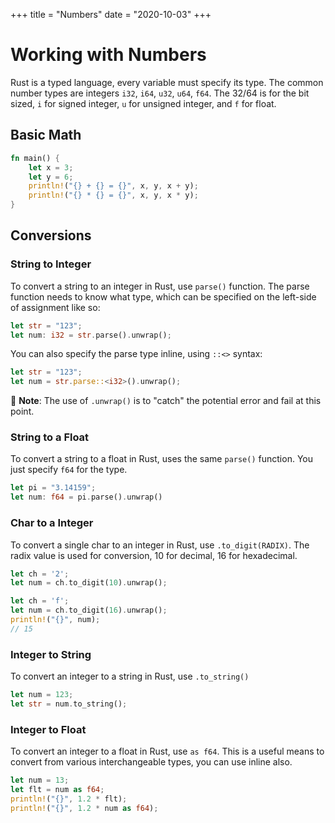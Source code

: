 +++
title = "Numbers"
date = "2020-10-03"
+++

# Working with Numbers

Rust is a typed language, every variable must specify its type. The common number types are integers `i32`, `i64`, `u32`, `u64`, `f64`. The 32/64 is for the bit sized, `i` for signed integer, `u` for unsigned integer, and `f` for float.

## Basic Math

```rs
fn main() {
    let x = 3;
    let y = 6;
    println!("{} + {} = {}", x, y, x + y);
    println!("{} * {} = {}", x, y, x * y);
}
```

## Conversions

### String to Integer

To convert a string to an integer in Rust, use `parse()` function. The parse function needs to know what type, which can be specified on the left-side of assignment like so:

```rs
let str = "123";
let num: i32 = str.parse().unwrap();
```

You can also specify the parse type inline, using `::<>` syntax:

```rs
let str = "123";
let num = str.parse::<i32>().unwrap();
```

📌 **Note**: The use of `.unwrap()` is to "catch" the potential error and fail at this point.

### String to a Float

To convert a string to a float in Rust, uses the same `parse()` function. You just specify `f64` for the type.

```rs
let pi = "3.14159";
let num: f64 = pi.parse().unwrap()
```

### Char to a Integer

To convert a single char to an integer in Rust, use `.to_digit(RADIX)`. The radix value is used for conversion, 10 for decimal, 16 for hexadecimal.

```rs
let ch = '2';
let num = ch.to_digit(10).unwrap();
```

```rs
let ch = 'f';
let num = ch.to_digit(16).unwrap();
println!("{}", num);
// 15
```

### Integer to String

To convert an integer to a string in Rust, use `.to_string()`

```rs
let num = 123;
let str = num.to_string();
```

### Integer to Float

To convert an integer to a float in Rust, use `as f64`. This is a useful means to convert from various interchangeable types, you can use inline also.

```rs
let num = 13;
let flt = num as f64;
println!("{}", 1.2 * flt);
println!("{}", 1.2 * num as f64);
```
